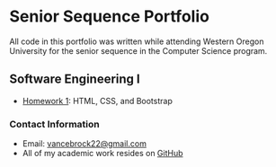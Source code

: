 # **Senior Sequence Portfolio**

All code in this portfolio was written while attending Western Oregon University for the senior sequence in the
Computer Science program.

## **Software Engineering I**
- [Homework 1](https://brockv.github.io/CS460/HWK1/): HTML, CSS, and Bootstrap

### **Contact Information**
- Email: vancebrock22@gmail.com
- All of my academic work resides on [GitHub](https://github.com/brockv)


